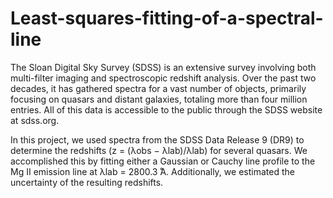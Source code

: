 # Least-squares-fitting-of-a-spectral-line

The Sloan Digital Sky Survey (SDSS) is an extensive survey involving both multi-filter imaging and spectroscopic redshift analysis. Over the past two decades, it has gathered spectra for a vast number of objects, primarily focusing on quasars and distant galaxies, totaling more than four million entries. All of this data is accessible to the public through the SDSS website at sdss.org.

In this project, we used spectra from the SDSS Data Release 9 (DR9) to determine the redshifts (z = (λobs − λlab)/λlab) for several quasars. We accomplished this by fitting either a Gaussian or Cauchy line profile to the Mg II emission line at λlab = 2800.3 ̊A. Additionally, we estimated the uncertainty of the resulting redshifts.
